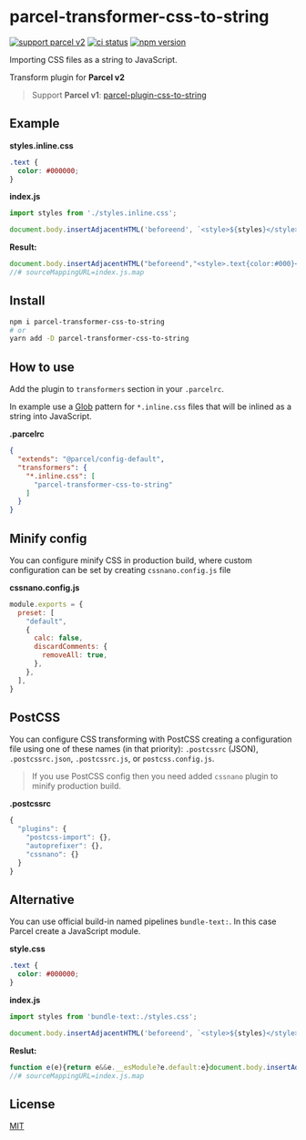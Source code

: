 # parcel-transformer-css-to-string

[![support parcel v2](https://img.shields.io/badge/Parcel-v2-3638f4)](https://github.com/parcel-bundler/parcel)
[![ci status](https://github.com/shoonia/parcel-transformer-css-to-string/actions/workflows/ci.yml/badge.svg)](https://github.com/shoonia/parcel-transformer-css-to-string/actions/workflows/ci.yml)
[![npm version](https://img.shields.io/npm/v/parcel-transformer-css-to-string.svg)](https://www.npmjs.com/package/parcel-transformer-css-to-string)

Importing CSS files as a string to JavaScript.

Transform plugin for **Parcel v2**

> Support **Parcel v1**: [parcel-plugin-css-to-string](https://github.com/shoonia/parcel-plugin-css-to-string)

## Example

**styles.inline.css**

```css
.text {
  color: #000000;
}
```

**index.js**

```js
import styles from './styles.inline.css';

document.body.insertAdjacentHTML('beforeend', `<style>${styles}</style>`);
```

**Result:**

```js
document.body.insertAdjacentHTML("beforeend","<style>.text{color:#000}</style>");
//# sourceMappingURL=index.js.map
```

## Install

```bash
npm i parcel-transformer-css-to-string
# or
yarn add -D parcel-transformer-css-to-string
```

## How to use

Add the plugin to `transformers` section in your `.parcelrc`.

In example use a [Glob](https://en.wikipedia.org/wiki/Glob_(programming)) pattern for `*.inline.css` files that will be inlined as a string into JavaScript.

**.parcelrc**

```json
{
  "extends": "@parcel/config-default",
  "transformers": {
    "*.inline.css": [
      "parcel-transformer-css-to-string"
    ]
  }
}
```

## Minify config

You can configure minify CSS in production build, where custom configuration can be set by creating `cssnano.config.js` file

**cssnano.config.js**

```js
module.exports = {
  preset: [
    "default",
    {
      calc: false,
      discardComments: {
        removeAll: true,
      },
    },
  ],
}
```

## PostCSS

You can configure CSS transforming with PostCSS creating a configuration file using one of these names (in that priority): `.postcssrc` (JSON), `.postcssrc.json`, `.postcssrc.js`, or `postcss.config.js`.

> If you use PostCSS config then you need added `cssnano` plugin to minify production build.

**.postcssrc**

```js
{
  "plugins": {
    "postcss-import": {},
    "autoprefixer": {},
    "cssnano": {}
  }
}
```

## Alternative

You can use official build-in named pipelines `bundle-text:`. In this case Parcel create a JavaScript module.

**style.css**

```css
.text {
  color: #000000;
}
```

**index.js**

```js
import styles from 'bundle-text:./styles.css';

document.body.insertAdjacentHTML('beforeend', `<style>${styles}</style>`);
```

**Reslut:**

```js
function e(e){return e&&e.__esModule?e.default:e}document.body.insertAdjacentHTML("beforeend",`<style>${e(".text{color:#000}")}</style>`);
//# sourceMappingURL=index.js.map
```

## License

[MIT](./LICENSE)
